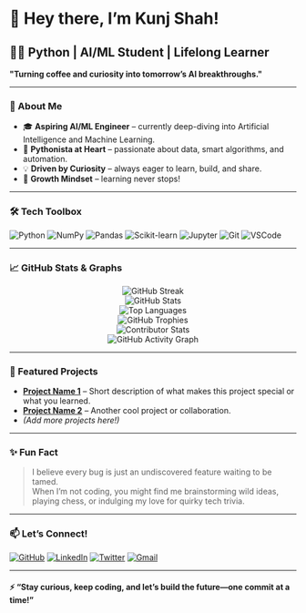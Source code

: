 # 👋 Hey there, I’m Kunj Shah!

## 🧑‍💻 Python | AI/ML Student | Lifelong Learner

**"Turning coffee and curiosity into tomorrow’s AI breakthroughs."**

---

### 🚀 About Me

- 🎓 **Aspiring AI/ML Engineer** – currently deep-diving into Artificial Intelligence and Machine Learning.
- 🐍 **Pythonista at Heart** – passionate about data, smart algorithms, and automation.
- 💡 **Driven by Curiosity** – always eager to learn, build, and share.
- 🌱 **Growth Mindset** – learning never stops!

---

### 🛠️ Tech Toolbox

![Python](https://img.shields.io/badge/-Python-3776AB?logo=python&logoColor=white&style=flat-square)
![NumPy](https://img.shields.io/badge/-NumPy-013243?logo=numpy&logoColor=white&style=flat-square)
![Pandas](https://img.shields.io/badge/-Pandas-150458?logo=pandas&logoColor=white&style=flat-square)
![Scikit-learn](https://img.shields.io/badge/-Scikit--learn-F7931E?logo=scikit-learn&logoColor=white&style=flat-square)
![Jupyter](https://img.shields.io/badge/-Jupyter-F37626?logo=jupyter&logoColor=white&style=flat-square)
![Git](https://img.shields.io/badge/-Git-F05032?logo=git&logoColor=white&style=flat-square)
![VSCode](https://img.shields.io/badge/-VSCode-007ACC?logo=visual-studio-code&logoColor=white&style=flat-square)

---

### 📈 GitHub Stats & Graphs

<p align="center">
  <img src="https://github-readme-streak-stats.herokuapp.com/?user=KunjShah01&theme=radical&hide_border=true" alt="GitHub Streak" />
  <br>
  <img src="https://github-readme-stats.vercel.app/api?username=KunjShah01&show_icons=true&theme=radical&hide_border=true" alt="GitHub Stats" />
  <br>
  <img src="https://github-readme-stats.vercel.app/api/top-langs/?username=KunjShah01&layout=compact&theme=radical&hide_border=true" alt="Top Languages" />
  <br>
  <img src="https://github-profile-trophy.vercel.app/?username=KunjShah01&theme=radical&column=7&margin-w=10&margin-h=10" alt="GitHub Trophies" />
  <br>
  <img src="https://github-contributor-stats.vercel.app/api?username=KunjShah01&limit=5&theme=radical" alt="Contributor Stats" />
  <br>
  <img src="https://github-readme-activity-graph.vercel.app/graph?username=KunjShah01&theme=radical&hide_border=true" alt="GitHub Activity Graph" />
  <br>
</p>

---

### 🌟 Featured Projects

- **[Project Name 1](#)** – Short description of what makes this project special or what you learned.
- **[Project Name 2](#)** – Another cool project or collaboration.
- *(Add more projects here!)*

---

### ✨ Fun Fact

> I believe every bug is just an undiscovered feature waiting to be tamed.  
> When I’m not coding, you might find me brainstorming wild ideas, playing chess, or indulging my love for quirky tech trivia.

---

### 📫 Let’s Connect!

[![GitHub](https://img.shields.io/badge/GitHub-181717?style=flat-square&logo=github&logoColor=white)](https://github.com/KunjShah01)
[![LinkedIn](https://img.shields.io/badge/LinkedIn-0077B5?style=flat-square&logo=linkedin&logoColor=white)](YOUR_LINKEDIN)
[![Twitter](https://img.shields.io/badge/Twitter-1DA1F2?style=flat-square&logo=twitter&logoColor=white)](YOUR_TWITTER)
[![Gmail](https://img.shields.io/badge/Gmail-D14836?style=flat-square&logo=gmail&logoColor=white)](mailto:YOUR_EMAIL)
<!-- Add or remove socials as needed -->

---


#### ⚡ “Stay curious, keep coding, and let’s build the future—one commit at a time!”

